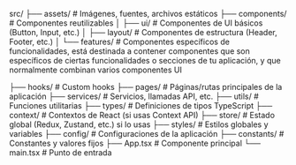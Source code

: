 src/
├── assets/           # Imágenes, fuentes, archivos estáticos
├── components/       # Componentes reutilizables
│   ├── ui/           # Componentes de UI básicos (Button, Input, etc.)
│   ├── layout/       # Componentes de estructura (Header, Footer, etc.)
│   └── features/     # Componentes específicos de funcionalidades, está destinada a contener componentes que son específicos de ciertas funcionalidades o secciones de tu aplicación, y que normalmente combinan varios componentes UI

├── hooks/            # Custom hooks
├── pages/            # Páginas/rutas principales de la aplicación
├── services/         # Servicios, llamadas API, etc.
├── utils/            # Funciones utilitarias
├── types/            # Definiciones de tipos TypeScript
├── context/          # Contextos de React (si usas Context API)
├── store/            # Estado global (Redux, Zustand, etc.) si lo usas
├── styles/           # Estilos globales y variables
├── config/           # Configuraciones de la aplicación
├── constants/        # Constantes y valores fijos
├── App.tsx           # Componente principal
└── main.tsx          # Punto de entrada